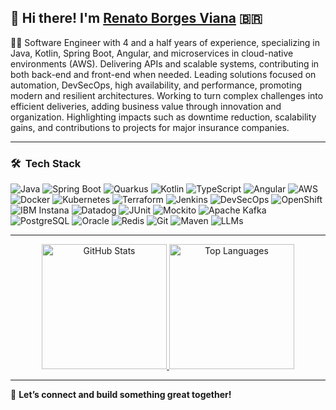 ## 👋 Hi there! I'm [Renato Borges Viana](https://linkedin.com/in/renato-borges-viana) 🇧🇷

👨‍💻 Software Engineer with 4 and a half years of experience, specializing in Java, Kotlin, Spring Boot, Angular, and microservices in cloud-native environments (AWS). Delivering APIs and scalable systems, contributing in both back-end and front-end when needed. Leading solutions focused on automation, DevSecOps, high availability, and performance, promoting modern and resilient architectures. Working to turn complex challenges into efficient deliveries, adding business value through innovation and organization. Highlighting impacts such as downtime reduction, scalability gains, and contributions to projects for major insurance companies.

---

### 🛠 &nbsp;Tech Stack

![Java](https://img.shields.io/badge/Java-ED8B00?style=for-the-badge&logo=java&logoColor=white)
![Spring Boot](https://img.shields.io/badge/Spring_Boot-F2F4F9?style=for-the-badge&logo=spring-boot)
![Quarkus](https://img.shields.io/badge/Quarkus-4695EB?style=for-the-badge&logo=quarkus&logoColor=white)
![Kotlin](https://img.shields.io/badge/Kotlin-7F52FF?style=for-the-badge&logo=kotlin&logoColor=white)
![TypeScript](https://img.shields.io/badge/TypeScript-3178C6?style=for-the-badge&logo=typescript&logoColor=white)
![Angular](https://img.shields.io/badge/Angular-DD0031?style=for-the-badge&logo=angular&logoColor=white)
![AWS](https://img.shields.io/badge/AWS%20-%23FF9900.svg?&style=for-the-badge&logo=amazon-aws&logoColor=white)
![Docker](https://img.shields.io/badge/Docker-2CA5E0?style=for-the-badge&logo=docker&logoColor=white)
![Kubernetes](https://img.shields.io/badge/kubernetes-%23326ce5.svg?style=for-the-badge&logo=kubernetes&logoColor=white)
![Terraform](https://img.shields.io/badge/Terraform-623CE4?style=for-the-badge&logo=terraform&logoColor=white)
![Jenkins](https://img.shields.io/badge/Jenkins-D24939?style=for-the-badge&logo=Jenkins&logoColor=white)
![DevSecOps](https://img.shields.io/badge/DevSecOps-4B3263?style=for-the-badge)
![OpenShift](https://img.shields.io/badge/OpenShift-E00B1C?style=for-the-badge&logo=redhatopenshift&logoColor=white)
![IBM Instana](https://img.shields.io/badge/Instana-000000?style=for-the-badge&logo=instana&logoColor=yellow)
![Datadog](https://img.shields.io/badge/Datadog-632CA6?style=for-the-badge&logo=datadog&logoColor=white)
![JUnit](https://img.shields.io/badge/Junit5-25A162?style=for-the-badge&logo=junit5&logoColor=white)
![Mockito](https://img.shields.io/badge/Mockito-4CAF50?style=for-the-badge)
![Apache Kafka](https://img.shields.io/badge/Kafka-231F20?style=for-the-badge&logo=apachekafka&logoColor=white)
![PostgreSQL](https://img.shields.io/badge/postgres-%23316192.svg?style=for-the-badge&logo=postgresql&logoColor=white)
![Oracle](https://img.shields.io/badge/Oracle-CC2927?style=for-the-badge&logo=oracle&logoColor=white)
![Redis](https://img.shields.io/badge/redis-%23DD0031.svg?&style=for-the-badge&logo=redis&logoColor=white)
![Git](https://img.shields.io/badge/GIT-E44C30?style=for-the-badge&logo=git&logoColor=white)
![Maven](https://img.shields.io/badge/Maven-FF6600?style=for-the-badge&logo=apachemaven&logoColor=white)
![LLMs](https://img.shields.io/badge/LLMs-4B3263?style=for-the-badge&logo=openai&logoColor=white)

---

<p align="center">
  <a href="https://github.com/renato-viana">
    <img height="200" src="https://github-readme-stats.vercel.app/api?username=renato-viana&show_icons=true&theme=tokyonight" alt="GitHub Stats" />
  </a>
  <a href="https://github.com/renato-viana">
    <img height="200" src="https://github-readme-stats.vercel.app/api/top-langs/?username=renato-viana&theme=tokyonight&layout=compact&langs_count=3&hide=javascript,python,html,css,scss" alt="Top Languages" />
  </a>
</p>

---

🚀 **Let’s connect and build something great together!**
